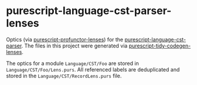 # purescript-language-cst-parser-lenses

Optics (via [purescript-profunctor-lenses](https://pursuit.purescript.org/packages/purescript-profunctor-lenses)) for the [purescript-language-cst-parser](https://github.com/natefaubion/purescript-language-cst-parser). The files in this project were generated via [purescript-tidy-codegen-lenses](https://github.com/JordanMartinez/purescript-tidy-codegen-lens).

The optics for a module `Language/CST/Foo` are stored in `Language/CST/Foo/Lens.purs`. All referenced labels  are deduplicated and stored in the `Language/CST/RecordLens.purs` file.
